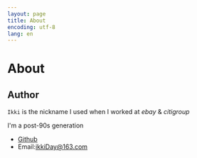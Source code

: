 ```yaml
---
layout: page
title: About
encoding: utf-8
lang: en
---
```


# About

##  Author

`Ikki` is the nickname I used when I worked at *ebay* & *citigroup*

 I'm a post-90s generation

- [Github](https://github.com/Ikki-Dai) 
- Email:ikkiDay@163.com

